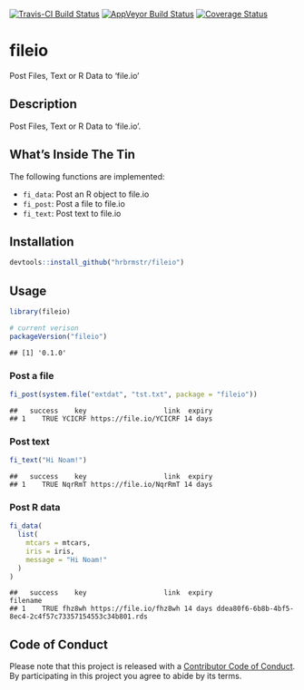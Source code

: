 
[![Travis-CI Build
Status](https://travis-ci.org/hrbrmstr/fileio.svg?branch=master)](https://travis-ci.org/hrbrmstr/fileio)
[![AppVeyor Build
Status](https://ci.appveyor.com/api/projects/status/github/hrbrmstr/fileio?branch=master&svg=true)](https://ci.appveyor.com/project/hrbrmstr/fileio)
[![Coverage
Status](https://img.shields.io/codecov/c/github/hrbrmstr/fileio/master.svg)](https://codecov.io/github/hrbrmstr/fileio?branch=master)

# fileio

Post Files, Text or R Data to ‘file.io’

## Description

Post Files, Text or R Data to ‘file.io’.

## What’s Inside The Tin

The following functions are implemented:

  - `fi_data`: Post an R object to file.io
  - `fi_post`: Post a file to file.io
  - `fi_text`: Post text to file.io

## Installation

``` r
devtools::install_github("hrbrmstr/fileio")
```

## Usage

``` r
library(fileio)

# current verison
packageVersion("fileio")
```

    ## [1] '0.1.0'

### Post a file

``` r
fi_post(system.file("extdat", "tst.txt", package = "fileio"))
```

    ##   success    key                   link  expiry
    ## 1    TRUE YCICRF https://file.io/YCICRF 14 days

### Post text

``` r
fi_text("Hi Noam!")
```

    ##   success    key                   link  expiry
    ## 1    TRUE NqrRmT https://file.io/NqrRmT 14 days

### Post R data

``` r
fi_data(
  list(
    mtcars = mtcars,
    iris = iris,
    message = "Hi Noam!"
  )
)
```

    ##   success    key                   link  expiry                                              filename
    ## 1    TRUE fhz8wh https://file.io/fhz8wh 14 days ddea80f6-6b8b-4bf5-8ec4-2c4f57c73357154553c34b801.rds

## Code of Conduct

Please note that this project is released with a [Contributor Code of
Conduct](CONDUCT.md). By participating in this project you agree to
abide by its terms.
